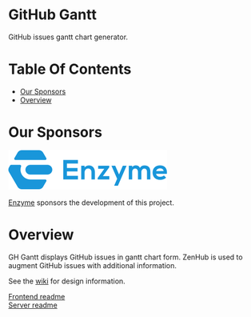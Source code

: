 # GitHub Gantt
GitHub issues gantt chart generator.  

# Table Of Contents
- [Our Sponsors](#our-sponsors)
- [Overview](#overview)

# Our Sponsors
[![Enzyme Logo](img/enzyme_logo_blue.svg)](https://www.enzyme.com)  
  
[Enzyme](https://www.enzyme.com) sponsors the development of this project.  

# Overview
GH Gantt displays GitHub issues in gantt chart form. ZenHub is used to augment 
GitHub issues with additional information.  

See the [wiki](https://github.com/Noah-Huppert/gh-gantt/wiki) for design information.

[Frontend readme](frontend/README.md)  
[Server readme](server/README.md)
